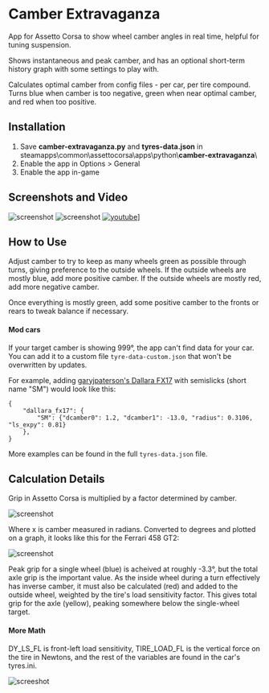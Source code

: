 # Camber Extravaganza

App for Assetto Corsa to show wheel camber angles in real time, helpful for tuning suspension.

Shows instantaneous and peak camber, and has an optional short-term history graph with some settings to play with.

Calculates optimal camber from config files - per car, per tire compound.  Turns blue when camber is too negative, green when near optimal camber, and red when too positive.

## Installation

1. Save **camber-extravaganza.py** and **tyres-data.json** in steamapps\\common\\assettocorsa\\apps\\python\\**camber-extravaganza**\
2. Enable the app in Options > General
3. Enable the app in-game

## Screenshots and Video

![screenshot](https://i.imgur.com/mMGKESZ.jpg)
![screenshot](https://thumbs.gfycat.com/CourteousSlimyCanvasback-size_restricted.gif)
[![youtube](https://i.imgur.com/CjyzZ9t.png)](https://www.youtube.com/watch?v=IMbU8Rjkklg)]

## How to Use

Adjust camber to try to keep as many wheels green as possible through turns, giving preference to the outside wheels.  If the outside wheels are mostly blue, add more positive camber.  If the outside wheels are mostly red, add more negative camber.

Once everything is mostly green, add some positive camber to the fronts or rears to tweak balance if necessary.

#### Mod cars

If your target camber is showing 999°, the app can't find data for your car.  You can add it to a custom file `tyre-data-custom.json` that won't be overwritten by updates.

For example, adding [garyjpaterson's Dallara FX17](http://www.racedepartment.com/downloads/dallara-fx-17.13928/) with semislicks (short name "SM") would look like this:

```
{
	"dallara_fx17": { 
		"SM": {"dcamber0": 1.2, "dcamber1": -13.0, "radius": 0.3106, "ls_expy": 0.81}
	},
}
```

More examples can be found in the full `tyres-data.json` file.

## Calculation Details

Grip in Assetto Corsa is multiplied by a factor determined by camber.

![screenshot](https://i.imgur.com/CTAz7dG.png)

Where x is camber measured in radians. Converted to degrees and plotted on a graph, it looks like this for the Ferrari 458 GT2:

![screenshot](https://i.imgur.com/U1J02EN.png)

Peak grip for a single wheel (blue) is acheived at roughly -3.3°, but the total axle grip is the important value.  As the inside wheel during a turn effectively has inverse camber, it must also be calculated (red) and added to the outside wheel, weighted by the tire's load sensitivity factor.  This gives total grip for the axle (yellow), peaking somewhere below the single-wheel target.

#### More Math

DY_LS_FL is front-left load sensitivity, TIRE_LOAD_FL is the vertical force on the tire in Newtons, and the rest of the variables are found in the car's tyres.ini. 

![screeshot](https://i.imgur.com/HNeTLnQ.png)



